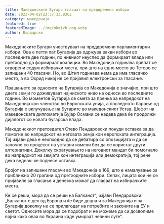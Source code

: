 ```yaml
---
title: Македонските Бугари гласаат на предвремени избори
date: 2023-04-02T23:37:33.836Z
category: македонија
featured: true
featuredImage: ../img/mkdizb.png.webp
author: Вардарски
---
```


Македонските Бугари учествуваат на предвремени парламентарни избори. Ова е петти пат Бугарија да одржува вакви избори во последните две години, по нивниот неуспех да формираат влада или претходно да формираат коалиции. Во Македонија годинава првпат се отворени седум избирачки места, при што на едно место во Тетово се запишани 40 гласачи. Но, во Штип годинава нема да има гласачко место, а во Охрид никој не се пријавил електронски за гласање.

Прашањето за односите на Бугарија со Македонија е значајно, при што двете земји го доживуваат најниското ниво на односи во последните години. Во моментов Бугарија се смета за пречка за напредокот на Македонија кон членство во Европската унија, а последното барање од Бугарија е вклучување на Бугарите во македонскиот Устав. Шефот на македонската дипломатија Бујар Османи се надева дека ќе продолжи дијалогот со новата бугарска влада.

Македонскиот претседател Стево Пендаровски понуди оставка за да помогне во напредокот на неговата земја кон европската интеграција. Тој изјави дека е неопходно да се дебатира со опозицијата и да се започне со процесот на уставни измени без да се користат други алтернативи. Доколку скратувањето на неговиот мандат би помогнало во напредокот на земјата кон интеграција или демократија, тој рече дека веднаш ќе поднесе оставка.

Бројот на запишани гласачи во Македонија е 169, што е намалување за приближно 20 граѓани од претходните избори. Сепак, лицата кои не се пријавиле за гласање и денеска можат да гласаат на избирачките места.

Ќе се реши, мора да се реши на Балканот“, изјави Пендаровски. „Балканот е дел од Европа и ќе биде доцна и за Македонија и за Бугарија доколку не се прилагодат на потребите и законите на ЕУ и светот. Односите мора да се подобрат и не можеме да си дозволиме војна како оваа во Украина каде умираат невини луѓе“.
